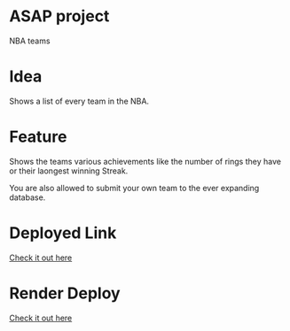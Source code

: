 # ASAP project

NBA teams

# Idea

Shows a list of every team in the NBA.

# Feature

Shows the teams various achievements like the number of rings they have or their laongest winning Streak.

You are also allowed to submit your own team to the ever expanding database.

# Deployed Link
[Check it out here](ash-nba-stats.netlify.app)

# Render Deploy

[Check it out here](https://nba-teams-y83o.onrender.com)

